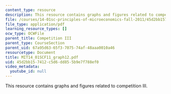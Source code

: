 ```yaml
---
content_type: resource
description: This resource contains graphs and figures related to competition III.
file: /courses/14-01sc-principles-of-microeconomics-fall-2011/45d2bb157412c5d6dd855b9e7f788ef0_MIT14_01SCF11_graph12.pdf
file_type: application/pdf
learning_resource_types: []
ocw_type: OCWFile
parent_title: Competition III
parent_type: CourseSection
parent_uid: 67a95d63-65f3-7075-74af-48aaa0010a46
resourcetype: Document
title: MIT14_01SCF11_graph12.pdf
uid: 45d2bb15-7412-c5d6-dd85-5b9e7f788ef0
video_metadata:
  youtube_id: null
---
```

This resource contains graphs and figures related to competition III.

